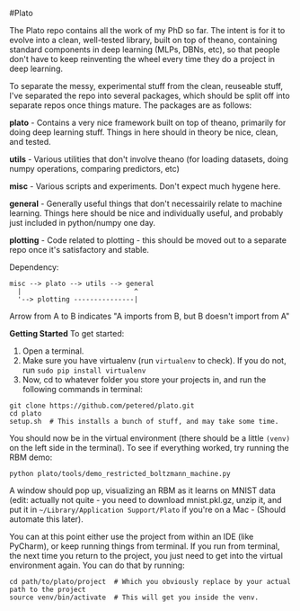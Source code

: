 #Plato

The Plato repo contains all the work of my PhD so far.  The intent is for it to evolve into a clean, well-tested library, built on top of theano, containing standard components in deep learning (MLPs, DBNs, etc), so that people don't have to keep reinventing the wheel every time they do a project in deep learning.

To separate the messy, experimental stuff from the clean, reuseable stuff, I've separated the repo into several packages, which should be split off into separate repos once things mature.  The packages are as follows:

**plato** - Contains a very nice framework built on top of theano, primarily for doing deep learning stuff.  Things in here should in theory be nice, clean, and tested.

**utils** - Various utilities that don't involve theano (for loading datasets, doing numpy operations, comparing predictors, etc)

**misc** - Various scripts and experiments.  Don't expect much hygene here.

**general** - Generally useful things that don't necessairily relate to machine learning.  Things here should be nice and individually useful, and probably just included in python/numpy one day.

**plotting** - Code related to plotting - this should be moved out to a separate repo once it's satisfactory and stable.

Dependency:
```
misc --> plato --> utils --> general
  |                            ^
  '--> plotting ---------------|
```
Arrow from A to B indicates "A imports from B, but B doesn't import from A"


**Getting Started**
To get started:

1. Open a terminal.
1. Make sure you have virtualenv (run `virtualenv` to check).  If you do not, run `sudo pip install virtualenv`
1. Now, cd to whatever folder you store your projects in, and run the following commands in terminal:
```
git clone https://github.com/petered/plato.git
cd plato
setup.sh  # This installs a bunch of stuff, and may take some time.
```
You should now be in the virtual environment (there should be a little `(venv)` on the left side in the terminal).  To see if everything worked, try running the RBM demo: 
```
python plato/tools/demo_restricted_boltzmann_machine.py 
```
A window should pop up, visualizing an RBM as it learns on MNIST data (edit: actually not quite - you need to download mnist.pkl.gz, unzip it, and put it in `~/Library/Application Support/Plato` if you're on a Mac - (Should automate this later).

You can at this point either use the project from within an IDE (like PyCharm), or keep running things from terminal.  If you run from terminal, the next time you return to the project, you just need to get into the virtual environment again.  You can do that by running:
```
cd path/to/plato/project  # Which you obviously replace by your actual path to the project
source venv/bin/activate  # This will get you inside the venv.
```
